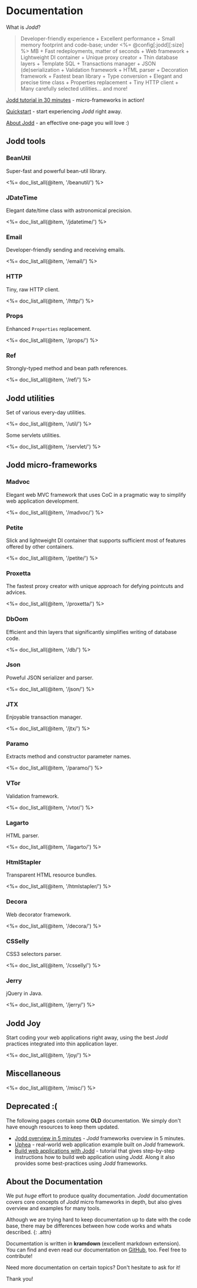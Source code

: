 # Documentation

What is *Jodd*?

> Developer-friendly experience + Excellent performance +
Small memory footprint and code-base; under <%= @config[:jodd][:size] %> MB +
Fast redeployments, matter of seconds + Web framework +
Lightweight DI container + Unique proxy creator +
Thin database layers + Template SQL + Transactions manager +
JSON (de)serialization +
Validation framework + HTML parser +
Decoration framework + Fastest bean library +
Type conversion +
Elegant and precise time class + Properties replacement +
Tiny HTTP client + Many carefully selected utilities... and more!

[Jodd tutorial in 30 minutes](http://joddframework.org) - micro-frameworks in action!

[Quickstart](https://github.com/oblac/jodd-quickstart) - start experiencing *Jodd* right away.

[About Jodd](/about) - an effective one-page you will love :)


## Jodd tools

### BeanUtil

Super-fast and powerful bean-util library.

<%= doc_list_all(@item, '/beanutil/') %>

### JDateTime

Elegant date/time class with astronomical precision.

<%= doc_list_all(@item, '/jdatetime/') %>

### Email

Developer-friendly sending and receiving emails.

<%= doc_list_all(@item, '/email/') %>

### HTTP

Tiny, raw HTTP client.

<%= doc_list_all(@item, '/http/') %>

### Props

Enhanced `Properties` replacement.

<%= doc_list_all(@item, '/props/') %>


### Ref

Strongly-typed method and bean path references.

<%= doc_list_all(@item, '/ref/') %>


## Jodd utilities

Set of various every-day utilities.

<%= doc_list_all(@item, '/util/') %>

Some servlets utilities.

<%= doc_list_all(@item, '/servlet/') %>


## Jodd micro-frameworks

### Madvoc

Elegant web MVC framework that uses CoC in a pragmatic way to simplify web application development.

<%= doc_list_all(@item, '/madvoc/') %>

### Petite

Slick and lightweight DI container that supports sufficient most of features offered by other containers.

<%= doc_list_all(@item, '/petite/') %>

### Proxetta

The fastest proxy creator with unique approach for defying pointcuts and advices.

<%= doc_list_all(@item, '/proxetta/') %>

### DbOom

Efficient and thin layers that significantly simplifies writing of database code.

<%= doc_list_all(@item, '/db/') %>

### Json

Poweful JSON serializer and parser.

<%= doc_list_all(@item, '/json/') %>

### JTX

Enjoyable transaction manager.

<%= doc_list_all(@item, '/jtx/') %>

### Paramo

Extracts method and constructor parameter names.

<%= doc_list_all(@item, '/paramo/') %>

### VTor

Validation framework.

<%= doc_list_all(@item, '/vtor/') %>

### Lagarto

HTML parser.

<%= doc_list_all(@item, '/lagarto/') %>

### HtmlStapler

Transparent HTML resource bundles.

<%= doc_list_all(@item, '/htmlstapler/') %>

### Decora

Web decorator framework.

<%= doc_list_all(@item, '/decora/') %>

### CSSelly

CSS3 selectors parser.

<%= doc_list_all(@item, '/csselly/') %>

### Jerry

jQuery in Java.

<%= doc_list_all(@item, '/jerry/') %>

## Jodd Joy

Start coding your web applications right away, using the best *Jodd* practices integrated into thin application layer.

<%= doc_list_all(@item, '/joy/') %>

## Miscellaneous

<%= doc_list_all(@item, '/misc/') %>


## Deprecated :(

The following pages contain some **OLD** documentation. We simply don't have enough resources to keep them updated.

+ [Jodd overview in 5 minutes](http://oblac.github.io/jodd) - *Jodd* frameworks overview in 5 minutes.
+ [Uphea](/uphea/) - real-world web application example built on *Jodd* framework.
+ [Build web applications with Jodd](/example/index.html) - tutorial that gives step-by-step instructions how to build web application using *Jodd*. Along it also provides some best-practices using *Jodd* frameworks.

## About the Documentation

We put _huge_ effort to produce quality documentation.
*Jodd* documentation covers core concepts of *Jodd* micro frameworks
in depth, but also gives overview and examples for many tools.

Although we are trying hard to keep documentation up to date with the
code base, there may be differences between how code works
and whats described.
{: .attn}

Documentation is written in **kramdown** (excellent markdown extension).
You can find and even read our documentation on
[GitHub](https://github.com/oblac/jodd-site), too. Feel free to contribute!

Need more documentation on certain topics? Don't hesitate to ask for it!

Thank you!

